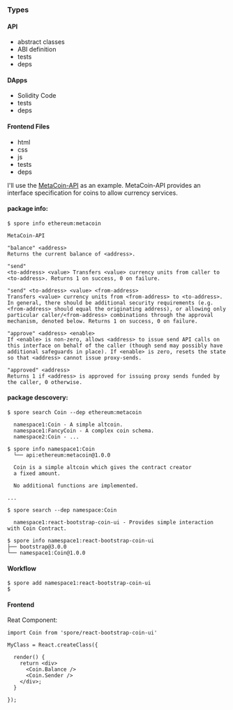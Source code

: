 ### Types

#### API
* abstract classes
* ABI definition
* tests
* deps

#### DApps
* Solidity Code
* tests
* deps

#### Frontend Files
* html
* css
* js
* tests
* deps


I'll use the [MetaCoin-API](https://github.com/ethereum/cpp-ethereum/wiki/MetaCoin-API) as an example. MetaCoin-API provides an interface specification for coins to allow currency services.

#### package info:
```
$ spore info ethereum:metacoin

MetaCoin-API

"balance" <address> 
Returns the current balance of <address>.

"send"
<to-address> <value> Transfers <value> currency units from caller to <to-address>. Returns 1 on success, 0 on failure.

"send" <to-address> <value> <from-address> 
Transfers <value> currency units from <from-address> to <to-address>. In general, there should be additional security requirements (e.g. <from-address> should equal the originating address), or allowing only particular caller/<from-address> combinations through the approval mechanism, denoted below. Returns 1 on success, 0 on failure.

"approve" <address> <enable> 
If <enable> is non-zero, allows <address> to issue send API calls on this interface on behalf of the caller (though send may possibly have additional safeguards in place). If <enable> is zero, resets the state so that <address> cannot issue proxy-sends.

"approved" <address> 
Returns 1 if <address> is approved for issuing proxy sends funded by the caller, 0 otherwise.

```


#### package descovery:
```
$ spore search Coin --dep ethereum:metacoin

  namespace1:Coin - A simple altcoin.
  namespace1:FancyCoin - A complex coin schema.
  namespace2:Coin - ...

$ spore info namespace1:Coin
  └── api:ethereum:metacoin@1.0.0

  Coin is a simple altcoin which gives the contract creator 
  a fixed amount. 

  No additional functions are implemented.

...

$ spore search --dep namespace:Coin

  namespace1:react-bootstrap-coin-ui - Provides simple interaction with Coin Contract.

$ spore info namespace1:react-bootstrap-coin-ui
├── bootstrap@3.0.0
└── namespace1:Coin@1.0.0
```

#### Workflow

```
$ spore add namespace1:react-bootstrap-coin-ui
$ 
```

#### Frontend
Reat Component:
```
import Coin from 'spore/react-bootstrap-coin-ui'

MyClass = React.createClass({
  
  render() {
    return <div> 
      <Coin.Balance />
      <Coin.Sender />
    </div>;
  }

});
```
